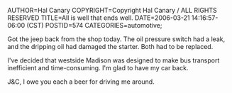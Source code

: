 AUTHOR=Hal Canary
COPYRIGHT=Copyright Hal Canary / ALL RIGHTS RESERVED
TITLE=All is well that ends well.
DATE=2006-03-21 14:16:57-06:00 (CST)
POSTID=574
CATEGORIES=automotive;

Got the jeep back from the shop today. The oil pressure switch had a leak, and the dripping oil had damaged the starter. Both had to be replaced.

I've decided that westside Madison was designed to make bus transport inefficient and time-consuming. I'm glad to have my car back.

J&C, I owe you each a beer for driving me around.

